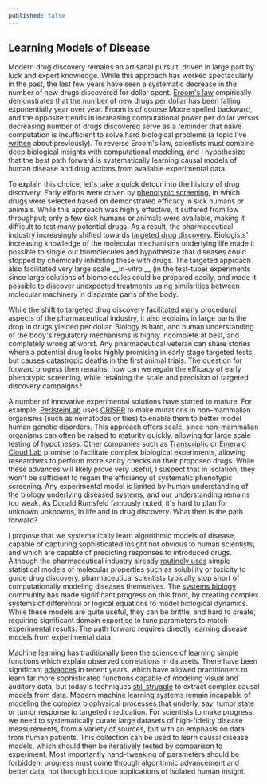 ```yaml
---
published: false
---
```


## Learning Models of Disease

Modern drug discovery remains an artisanal pursuit, driven in large part by luck and expert knowledge. While this approach has worked spectacularly in the past, the last few years have seen a systematic decrease in the number of new drugs discovered for dollar spent. [Eroom's law](http://blogs.sciencemag.org/pipeline/archives/2012/03/08/erooms_law) empirically demonstrates that the number of new drugs per dollar has been falling exponentially year over year. Eroom is of course Moore spelled backward, and the opposite trends in increasing computational power per dollar versus decreasing number of drugs discovered serve as a reminder that naive computation is insufficient to solve hard biological problems (a topic I've [written](http://rbharath.github.io/the-ferocious-complexity-of-the-cell/) about previously). To reverse Eroom's law, scientists must combine deep biological insights with computational modeling, and I hypothesize that the best path forward is systematically learning causal models of human disease and drug actions from available experimental data. 

To explain this choice, let's take a quick detour into the history of drug discovery. Early efforts were driven by [phenotypic screening](https://en.wikipedia.org/wiki/Phenotypic_screening), in which drugs were selected based on demonstrated efficacy in sick humans or animals. While this approach was highly effective, it suffered from low throughput; only a few sick humans or animals were available, making it difficult to test many potential drugs. As a result, the pharmaceutical
industry increasingly shifted towards [targeted drug discovery](https://en.wikipedia.org/wiki/Drug_discovery). Biologists' increasing knowledge of the molecular mechanisms underlying life made it possible to single out biomolecules and hypothesize that diseases could stopped by chemically inhibiting these with drugs. The targeted approach also facilitated very large scale __in-vitro __ (in the test-tube) experiments since large solutions of biomolecules could be prepared easily, and made it possible to discover unexpected treatments using similarities between molecular machinery in disparate parts of the body.

While the shift to targeted drug discovery facilitated many procedural aspects of the pharmaceutical industry, it also explains in large parts the drop in drugs yielded per dollar. Biology is hard, and human understanding of the body's regulatory mechanisms is highly incomplete at best, and completely wrong at worst. Any pharmaceutical veteran can share stories where a potential drug looks highly promising in early stage targeted tests, but causes catastropic deaths in the first animal trials. The question for forward progess then remains: how can we regain the efficacy of early phenotypic screening, while retaining the scale and precision of targeted discovery campaigns?

A number of innovative experimental solutions have started to mature. For example, [PerlsteinLab](http://www.plab.co/) uses [CRISPR](https://en.wikipedia.org/wiki/CRISPR) to make mutations in non-mammalian organisms (such as nematodes or flies) to enable them to better model human genetic disorders. This approach offers scale, since non-mammalian organisms can often be raised to maturity quickly, allowing for large scale testing of hypotheses. Other companies such as [Transcriptic](https://www.transcriptic.com/) or [Emerald Cloud Lab](http://emeraldcloudlab.com/) promise to facilitate complex biological experiments, allowing researchers to perform more sanity checks on their proposed drugs. While these advances will likely prove very useful, I suspect that in isolation, they won't be sufficient to regain the efficiency of systematic phenotypic screening. Any experimental model is limited by human understanding of the biology underlying diseased systems, and our understanding remains too weak. As Donald Rumsfeld famously noted, it's hard to plan for unknown unknowns, in life and in drug discovery. What then is the path forward?

I propose that we systematically learn algorithmic models of disease, capable of capturing sophisticated insight not obvious to human scientists, and which are capable of predicting responses to introduced drugs. Although the pharmaceutical industry already [routinely uses](https://en.wikipedia.org/wiki/Quantitative_structure%E2%80%93activity_relationship)
simple statistical models of molecular properties such as solubility or toxicity to guide drug discovery, pharmaceutical scientists typically stop short of computationally modeling diseases themselves. The [systems biology](https://en.wikipedia.org/wiki/Systems_biology) community has made significant progress on this front, by creating complex systems of differential or logical equations to model biological dynamics. While these models are quite useful, they can be brittle, and hard to create, requiring significant domain expertise to tune parameters to match experimental results. The path forward requires directly learning disease models from experimental data.

Machine learning has traditionally been the science of learning simple functions which explain observed correlations in datasets. There have been significant [advances](https://en.wikipedia.org/wiki/Deep_learning) in recent years, which have allowed practitioners to learn far more sophisticated functions capable of modeling visual and auditory data, but today's techniques [still struggle](http://rbharath.github.io/machine-learning-for-scientific-datasets/) to extract complex causal models from data. Modern machine learning systems remain incapable of modeling the complex biophysical processes that underly, say, tumor state or tumor response to targeted medication. For scientists to make progress, we need to systematically curate large datasets of high-fidelity disease measurements, from a variety of sources, but with an emphasis on data from human patients. This collection can be used to learn causal disease models, which should then be iteratively tested by comparison to experiment. Most importantly hand-tweaking of parameters should be forbidden; progress must come through algorithmic advancement and better data, not through boutique applications of isolated human insight.